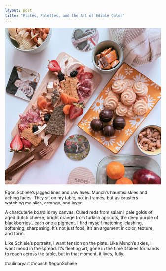```yaml
---
layout: post
title: "Plates, Palettes, and the Art of Edible Color"
---
```


![Charcuterie Table](../assets/images/2.jpg)

Egon Schiele’s jagged lines and raw hues. Munch’s haunted skies and aching faces. They sit on my table, not in frames, but as coasters—watching me slice, arrange, and layer.

A charcuterie board is my canvas. Cured reds from salami, pale golds of aged dutch cheese, bright orange from turkish apricots, the deep purple of blackberries...each one a pigment. I find myself matching, clashing, softening, sharpening. It’s not just food; it’s an argument in color, texture, and form.

Like Schiele’s portraits, I want tension on the plate. Like Munch’s skies, I want mood in the spread. It’s fleeting art, gone in the time it takes for hands to reach across the table, but in that moment, it lives, fully.

#culinaryart #monch #egonSchiele
